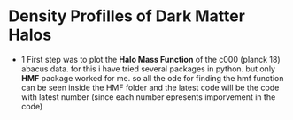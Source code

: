 # Density Profilles of Dark Matter Halos

- 1 First step was to plot the **Halo Mass Function** of the c000 (planck 18) abacus data. for this i have tried several packages in python. but only **HMF** package worked for me. 
so all the ode for finding the hmf function can be seen inside the HMF folder and the latest code will be the code with latest number (since each number epresents imporvement in the code)
